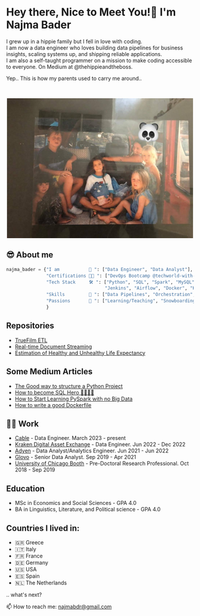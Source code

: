 # Hey there, Nice to Meet You!👋  I'm Najma Bader 

I grew up in a hippie family but I fell in love with coding. <br/>
I am now a data engineer who loves building data pipelines for business insights, scaling systems up, and shipping reliable applications. <br/>
I am also a self-taught programmer on a mission to make coding accessible to everyone. On Medium at @thehippieandtheboss.


Yep.. This is how my parents used to carry me around..

<br/>
<p align="center">
  <img src="https://github.com/najmabad/najmabad/blob/main/05e53c76-3eda-4755-b3b3-cd289fabcb5e.jpg" width="500"/>
</p>




## 😎 About me

```python
najma_bader = {"I am           🐼 ": ["Data Engineer", "Data Analyst"],
               "Certifications 👩‍💻 ": ["DevOps Bootcamp @techworld-with-nana.teachable.com - In progress ⚙️"],
               "Tech Stack     🛠 ": ["Python", "SQL", "Spark", "MySQL", "PostgreSQL", "MongoDB", "HDFS", "AWS", "GCP",
                                     "Jenkins", "Airflow", "Docker", "Kubernetes", "CI/CD", "Grafana", "Splunk", "Datadog"],
               "Skills         🌱 ": ["Data Pipelines", "Orchestration", "Data Analysis"],
               "Passions       💞️ ": ["Learning/Teaching", "Snowboarding", "Travelling", "Running"]
               }

```




## Repositories
- [TrueFilm ETL](https://github.com/najmabad/truefilm)
- [Real-time Document Streaming](https://github.com/najmabad/real-time-document-streaming-project)
- [Estimation of Healthy and Unhealthy Life Expectancy](https://github.com/najmabad/healthy_unhealthy_longevity/tree/master/longevity)


## Some Medium Articles
 - [The Good way to structure a Python Project](https://medium.com/p/d914f27dfcc9)
 - [How to become SQL Hero 🦸‍♀️🦸‍♂️](https://medium.com/plumbersofdatascience/the-most-important-advice-to-become-a-sql-hero-%EF%B8%8F-%EF%B8%8F-2614b53aa812)
 - [How to Start Learning PySpark with no Big Data](https://medium.com/p/6b579dc50210)
 - [How to write a good Dockerfile](https://medium.com/p/2a294f04975c)

## 👩‍🔧 Work
- [Cable]([https://www.kraken.com/](https://cable.tech/)) - Data Engineer. March 2023 - present
- [Kraken Digital Asset Exchange](https://www.kraken.com/) - Data Engineer. Jun 2022 - Dec 2022
- [Adyen](https://www.adyen.com) - Data Analyst/Analytics Engineer. Jun 2021 - Jun 2022
- [Glovo](https://glovoapp.com/) - Senior Data Analyst. Sep 2019 - Apr 2021
- [University of Chicago Booth](https://www.chicagobooth.edu/) - Pre-Doctoral Research Professional. Oct 2018 - Sep 2019


## Education
- MSc in Economics and Social Sciences - GPA 4.0
- BA in Linguistics, Literature, and Political science  - GPA 4.0

## Countries I lived in:
- 🇬🇷 Greece
- 🇮🇹 Italy
- 🇫🇷 France
- 🇩🇪 Germany
- 🇺🇸 USA
- 🇪🇸 Spain
- 🇳🇱 The Netherlands

.. what's next?


📫 How to reach me: najmabdr@gmail.com
